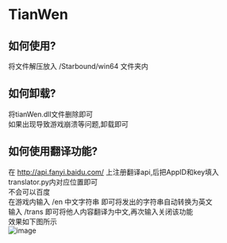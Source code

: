 # TianWen

## 如何使用?
  将文件解压放入 /Starbound/win64 文件夹内
## 如何卸载?
  将tianWen.dll文件删除即可<br>
  如果出现导致游戏崩溃等问题,卸载即可
## 如何使用翻译功能?
  在 http://api.fanyi.baidu.com/ 上注册翻译api,后把AppID和key填入translator.py内对应位置即可<br>
  不会可以百度<br>
  在游戏内输入 /en 中文字符串 即可将发出的字符串自动转换为英文<br>
  输入 /trans 即可将他人内容翻译为中文,再次输入关闭该功能<br>
  效果如下图所示<br>
  ![image](https://user-images.githubusercontent.com/126032058/222759570-3f9466ec-2dc1-469f-a53d-d177fbc5dcbe.png)<br>

